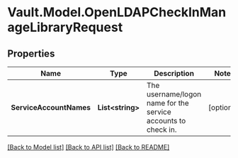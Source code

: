 # Vault.Model.OpenLDAPCheckInManageLibraryRequest

## Properties

Name | Type | Description | Notes
------------ | ------------- | ------------- | -------------
**ServiceAccountNames** | **List&lt;string&gt;** | The username/logon name for the service accounts to check in. | [optional] 


[[Back to Model list]](../README.md#documentation-for-models) [[Back to API list]](../README.md#documentation-for-api-endpoints) [[Back to README]](../README.md)

